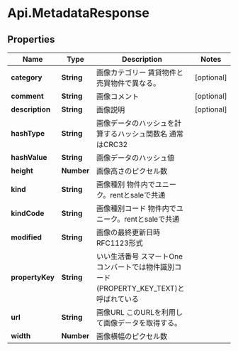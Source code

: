 # Api.MetadataResponse

## Properties

Name | Type | Description | Notes
------------ | ------------- | ------------- | -------------
**category** | **String** | 画像カテゴリー  賃貸物件と売買物件で異なる。 | [optional] 
**comment** | **String** | 画像コメント | [optional] 
**description** | **String** | 画像説明 | [optional] 
**hashType** | **String** | 画像データのハッシュを計算するハッシュ関数名  通常はCRC32 | 
**hashValue** | **String** | 画像データのハッシュ値 | 
**height** | **Number** | 画像高さのピクセル数 | 
**kind** | **String** | 画像種別  物件内でユニーク。rentとsaleで共通 | 
**kindCode** | **String** | 画像種別コード  物件内でユニーク。rentとsaleで共通 | 
**modified** | **String** | 画像の最終更新日時  RFC1123形式 | 
**propertyKey** | **String** | いい生活番号  スマートOneコンバートでは物件識別コード(PROPERTY_KEY_TEXT)と呼ばれている | 
**url** | **String** | 画像URL  このURLを利用して画像データを取得する。 | 
**width** | **Number** | 画像横幅のピクセル数 | 


